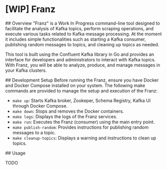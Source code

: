 # [WIP] Franz

## Overview
"Franz" is a Work In Progress command-line tool designed to facilitate the analysis of Kafka topics, perform scraping operations, and execute various tasks related to Kafka message processing. At the moment it includes simple functionalities such as starting a Kafka consumer, publishing random messages to topics, and cleaning up topics as needed.

This tool is built using the Confluent Kafka library in Go and provides an interface for developers and administrators to interact with Kafka topics. With Franz, you will be able to analyze, produce, and manage messages in your Kafka clusters.

## Development Setup
Before running the Franz, ensure you have Docker and Docker Compose installed on your system. The following make commands are provided to manage the setup and execution of the Franz:

- `make up`: Starts Kafka broker, Zookeper, Schema Registry, Kafka UI through Docker Compose.
- `make down`: Stops and removes the Docker containers.
- `make logs`: Displays the logs of the Franz services.
- `make run`: Executes the Franz (consumer) using the main entry point.
- `make publish-random`: Provides instructions for publishing random messages to a topic.
- `make cleanup-topics`: Displays a warning and instructions to clean up topics.

## Usage

TODO
